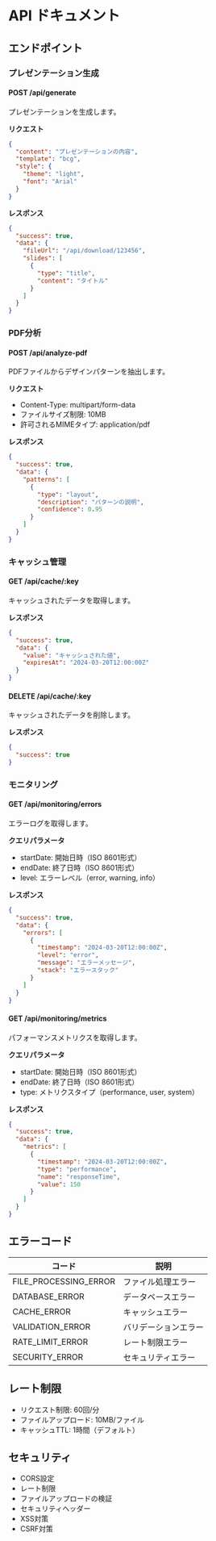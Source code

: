 # API ドキュメント

## エンドポイント

### プレゼンテーション生成

#### POST /api/generate
プレゼンテーションを生成します。

**リクエスト**
```json
{
  "content": "プレゼンテーションの内容",
  "template": "bcg",
  "style": {
    "theme": "light",
    "font": "Arial"
  }
}
```

**レスポンス**
```json
{
  "success": true,
  "data": {
    "fileUrl": "/api/download/123456",
    "slides": [
      {
        "type": "title",
        "content": "タイトル"
      }
    ]
  }
}
```

### PDF分析

#### POST /api/analyze-pdf
PDFファイルからデザインパターンを抽出します。

**リクエスト**
- Content-Type: multipart/form-data
- ファイルサイズ制限: 10MB
- 許可されるMIMEタイプ: application/pdf

**レスポンス**
```json
{
  "success": true,
  "data": {
    "patterns": [
      {
        "type": "layout",
        "description": "パターンの説明",
        "confidence": 0.95
      }
    ]
  }
}
```

### キャッシュ管理

#### GET /api/cache/:key
キャッシュされたデータを取得します。

**レスポンス**
```json
{
  "success": true,
  "data": {
    "value": "キャッシュされた値",
    "expiresAt": "2024-03-20T12:00:00Z"
  }
}
```

#### DELETE /api/cache/:key
キャッシュされたデータを削除します。

**レスポンス**
```json
{
  "success": true
}
```

### モニタリング

#### GET /api/monitoring/errors
エラーログを取得します。

**クエリパラメータ**
- startDate: 開始日時（ISO 8601形式）
- endDate: 終了日時（ISO 8601形式）
- level: エラーレベル（error, warning, info）

**レスポンス**
```json
{
  "success": true,
  "data": {
    "errors": [
      {
        "timestamp": "2024-03-20T12:00:00Z",
        "level": "error",
        "message": "エラーメッセージ",
        "stack": "エラースタック"
      }
    ]
  }
}
```

#### GET /api/monitoring/metrics
パフォーマンスメトリクスを取得します。

**クエリパラメータ**
- startDate: 開始日時（ISO 8601形式）
- endDate: 終了日時（ISO 8601形式）
- type: メトリクスタイプ（performance, user, system）

**レスポンス**
```json
{
  "success": true,
  "data": {
    "metrics": [
      {
        "timestamp": "2024-03-20T12:00:00Z",
        "type": "performance",
        "name": "responseTime",
        "value": 150
      }
    ]
  }
}
```

## エラーコード

| コード | 説明 |
|--------|------|
| FILE_PROCESSING_ERROR | ファイル処理エラー |
| DATABASE_ERROR | データベースエラー |
| CACHE_ERROR | キャッシュエラー |
| VALIDATION_ERROR | バリデーションエラー |
| RATE_LIMIT_ERROR | レート制限エラー |
| SECURITY_ERROR | セキュリティエラー |

## レート制限

- リクエスト制限: 60回/分
- ファイルアップロード: 10MB/ファイル
- キャッシュTTL: 1時間（デフォルト）

## セキュリティ

- CORS設定
- レート制限
- ファイルアップロードの検証
- セキュリティヘッダー
- XSS対策
- CSRF対策 